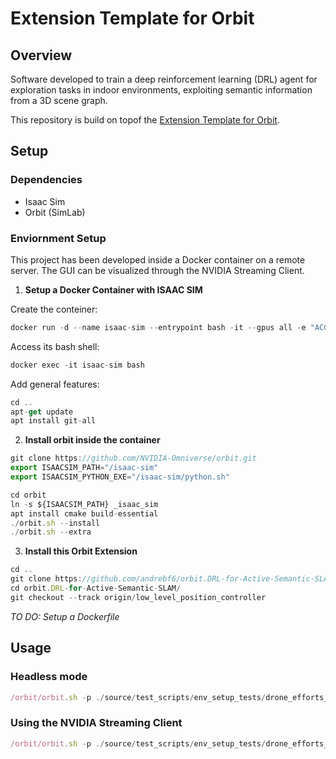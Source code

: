 # Extension Template for Orbit

## Overview

Software developed to train a deep reinforcement learning (DRL) agent for exploration tasks in indoor environments, exploiting semantic information from a 3D scene graph.

This repository is build on topof the [Extension Template for Orbit](https://github.com/isaac-orbit/orbit.ext_template).

## Setup

### Dependencies
- Isaac Sim
- Orbit (SimLab)

### Enviornment Setup
This project has been developed inside a Docker container on a remote server. The GUI can be visualized through the NVIDIA Streaming Client.

1. **Setup a Docker Container with ISAAC SIM**

Create the conteiner:
```js
docker run -d --name isaac-sim --entrypoint bash -it --gpus all -e "ACCEPT_EULA=Y" --rm --network=host     -e "PRIVACY_CONSENT=Y"   -v /home/s3098982/isaac_sim_data:/isaac-sim/data  -v ~/docker/isaac-sim/cache/kit:/isaac-sim/kit/cache:rw     -v ~/docker/isaac-sim/cache/ov:/root/.cache/ov:rw     -v ~/docker/isaac-sim/cache/pip:/root/.cache/pip:rw     -v ~/docker/isaac-sim/cache/glcache:/root/.cache/nvidia/GLCache:rw     -v ~/docker/isaac-sim/cache/computecache:/root/.nv/ComputeCache:rw     -v ~/docker/isaac-sim/logs:/root/.nvidia-omniverse/logs:rw     -v ~/docker/isaac-sim/data:/root/.local/share/ov/data:rw     -v ~/docker/isaac-sim/documents:/root/Documents:rw     nvcr.io/nvidia/isaac-sim:2023.1.1
```
Access its bash shell:
```js
docker exec -it isaac-sim bash
```

Add general features:
```js
cd ..
apt-get update
apt install git-all
```

2. **Install orbit inside the container**

```js
git clone https://github.com/NVIDIA-Omniverse/orbit.git
export ISAACSIM_PATH="/isaac-sim"
export ISAACSIM_PYTHON_EXE="/isaac-sim/python.sh"

cd orbit
ln -s ${ISAACSIM_PATH} _isaac_sim
apt install cmake build-essential
./orbit.sh --install
./orbit.sh --extra
```

3. **Install this Orbit Extension**
```js
cd ..
git clone https://github.com/andrebf6/orbit.DRL-for-Active-Semantic-SLAM.git
cd orbit.DRL-for-Active-Semantic-SLAM/
git checkout --track origin/low_level_position_controller
```


*TO DO: Setup a Dockerfile*

## Usage

### Headless mode
```js
/orbit/orbit.sh -p ./source/test_scripts/env_setup_tests/drone_efforts_base_env.py --headless
```

### Using the NVIDIA Streaming Client
```js
/orbit/orbit.sh -p ./source/test_scripts/env_setup_tests/drone_efforts_base_env.py --livestream=1
```